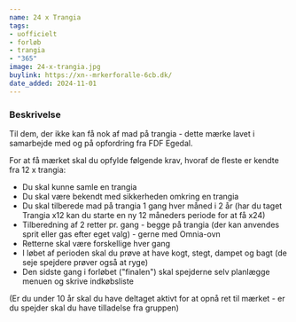 ```yaml
---
name: 24 x Trangia
tags:
- uofficielt
- forløb
- trangia
- "365"
image: 24-x-trangia.jpg
buylink: https://xn--mrkerforalle-6cb.dk/
date_added: 2024-11-01
---
```

### Beskrivelse

Til dem, der ikke kan få nok af mad på trangia - dette mærke lavet i samarbejde med og på opfordring fra FDF Egedal.

For at få mærket skal du opfylde følgende krav, hvoraf de fleste er kendte fra 12 x trangia:

* Du skal kunne samle en trangia
* Du skal være bekendt med sikkerheden omkring en trangia
* Du skal tilberede mad på trangia 1 gang hver måned i 2 år (har du taget Trangia x12 kan du starte en ny 12 måneders periode for at få x24)
* Tilberedning af 2 retter pr. gang - begge på trangia (der kan anvendes sprit eller gas efter eget valg) - gerne med Omnia-ovn
* Retterne skal være forskellige hver gang
* I løbet af perioden skal du prøve at have kogt, stegt, dampet og bagt (de seje spejdere prøver også at ryge)
* Den sidste gang i forløbet ("finalen") skal spejderne selv planlægge menuen og skrive indkøbsliste

(Er du under 10 år skal du have deltaget aktivt for at opnå ret til mærket - er du spejder skal du have tilladelse fra gruppen)